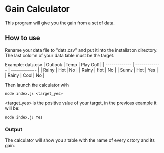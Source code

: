
# Gain Calculator

This program will give you the gain from a set of data.
## How to use

Rename your data file to "data.csv" and put it into the installation directory.
The last colomn of your data table must be the target.

Example:
data.csv
| Outlook  | Temp | Play Golf |
| ------------- | ------------- | ------------- |
| Rainy  | Hot  | No |
| Rainy  | Hot  | No  |
| Sunny  | Hot  | Yes  |
| Rainy  | Cool  | No |

Then launch the calculator with

```
node index.js <target_yes>
```
<target_yes> is the positive value of your target, in the previous example it will be:
```
node index.js Yes
```

### Output
The calculator will show you a table with the name of every catory and its gain.
